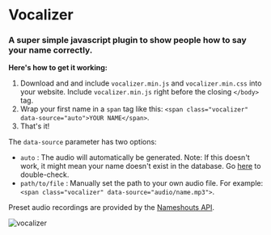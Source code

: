 # Vocalizer
### A super simple javascript plugin to show people how to say your name correctly.

**Here's how to get it working:**

1. Download and and include `vocalizer.min.js` and `vocalizer.min.css` into your website. Include `vocalizer.min.js` right before the closing `</body>` tag.
2. Wrap your first name in a `span` tag like this: `<span class="vocalizer" data-source="auto">YOUR NAME</span>`.
3. That's it!

The `data-source` parameter has two options:
- `auto` : The audio will automatically be generated. Note: If this doesn't work, it might mean your name doesn't exist in the database. Go [here](https://www.nameshouts.com/) to double-check.
- `path/to/file` : Manually set the path to your own audio file. For example: `<span class="vocalizer" data-source="audio/name.mp3">`.

Preset audio recordings are provided by the [Nameshouts API](https://www.nameshouts.com/).

![vocalizer](http://atifaz.am/images/posts/vocalizer-show-people-how-to-pronounce-your-name/vocalizer.jpg?423)
